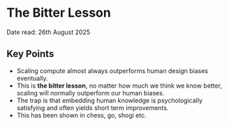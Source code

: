 # The Bitter Lesson

Date read: 26th August 2025

## Key Points
* Scaling compute almost always outperforms human design biases eventually.
* This is **the bitter lesson**, no matter how much we think we know better, scaling will normally outperform our human 
biases. 
* The trap is that embedding human knowledge is psychologically satisfying and often yields short term improvements.
* This has been shown in chess, go, shogi etc.